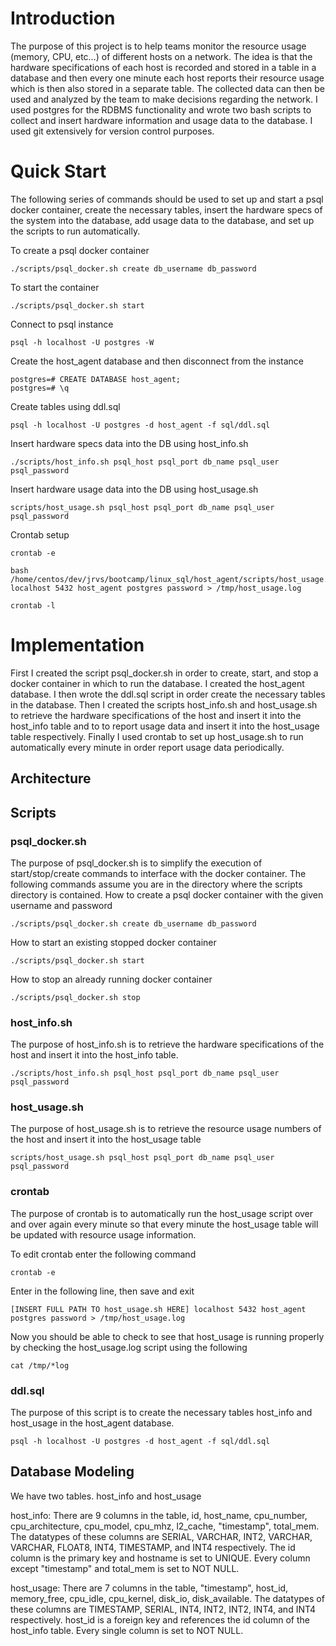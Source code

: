 # Introduction

The purpose of this project is to help teams monitor the resource usage (memory, CPU, etc…) of different hosts on a network. The idea is that the hardware specifications of each host is recorded and stored in a table in a database and then every one minute each host reports their resource usage which is then also stored in a separate table. The collected data can then be used and analyzed by the team to make decisions regarding the network. I used postgres for the RDBMS functionality and wrote two bash scripts to collect and insert hardware information and usage data to the database. I used git extensively for version control purposes.

# Quick Start

The following series of commands should be used to set up and start a psql docker container, create the necessary tables, insert the hardware specs of the system into the database, add usage data to the database, and set up the scripts to run automatically.

To create a psql docker container
```
./scripts/psql_docker.sh create db_username db_password
```
To start the container
```
./scripts/psql_docker.sh start
```
Connect to psql instance
```
psql -h localhost -U postgres -W
```
Create the host_agent database and then disconnect from the instance
```
postgres=# CREATE DATABASE host_agent;
postgres=# \q
```
Create tables using ddl.sql
```
psql -h localhost -U postgres -d host_agent -f sql/ddl.sql
```
Insert hardware specs data into the DB using host_info.sh
```
./scripts/host_info.sh psql_host psql_port db_name psql_user psql_password
```
Insert hardware usage data into the DB using host_usage.sh
```
scripts/host_usage.sh psql_host psql_port db_name psql_user psql_password
```
Crontab setup
```
crontab -e

bash /home/centos/dev/jrvs/bootcamp/linux_sql/host_agent/scripts/host_usage.sh localhost 5432 host_agent postgres password > /tmp/host_usage.log

crontab -l
```

# Implementation

First I created the script psql_docker.sh in order to create, start, and stop a docker container in which to run the database. I created the host_agent database. I then wrote the ddl.sql script in order create the necessary tables in the database. Then I created the scripts host_info.sh and host_usage.sh to retrieve the hardware specifications of the host and insert it into the host_info table and to to report usage data and insert it into the host_usage table respectively. Finally I used crontab to set up host_usage.sh to run automatically every minute in order report usage data periodically.

## Architecture

## Scripts

### psql_docker.sh
The purpose of psql_docker.sh is to simplify the execution of start/stop/create commands to interface with the docker container. The following commands assume you are in the directory where the scripts directory is contained.
How to create a psql docker container with the given username and password
```
./scripts/psql_docker.sh create db_username db_password
```
How to start an existing stopped docker container
```
./scripts/psql_docker.sh start
```
How to stop an already running docker container
```
./scripts/psql_docker.sh stop
```

### host_info.sh
The purpose of host_info.sh is to retrieve the hardware specifications of the host and insert it into the host_info table. 
```
./scripts/host_info.sh psql_host psql_port db_name psql_user psql_password
```

### host_usage.sh
The purpose of host_usage.sh is to retrieve the resource usage numbers of the host and insert it into the host_usage table
```
scripts/host_usage.sh psql_host psql_port db_name psql_user psql_password
```

### crontab
The purpose of crontab is to automatically run the host_usage script over and over again every minute so that every minute the host_usage table will be updated with resource usage information.

To edit crontab enter the following command
```
crontab -e
```
Enter in the following line, then save and exit
```
[INSERT FULL PATH TO host_usage.sh HERE] localhost 5432 host_agent postgres password > /tmp/host_usage.log
```
Now you should be able to check to see that host_usage is running properly by checking the host_usage.log script using the following
```
cat /tmp/*log
```

### ddl.sql
The purpose of this script is to create the necessary tables host_info and host_usage in the host_agent database.
```
psql -h localhost -U postgres -d host_agent -f sql/ddl.sql
```

## Database Modeling 
We have two tables. host_info and host_usage

host_info: There are 9 columns in the table, id, host_name, cpu_number, cpu_architecture, cpu_model, cpu_mhz, l2_cache, "timestamp", total_mem. The datatypes of these columns are SERIAL, VARCHAR, INT2, VARCHAR, VARCHAR, FLOAT8, INT4, TIMESTAMP, and INT4 respectively. The id column is the primary key and hostname is set to UNIQUE. Every column except "timestamp" and total_mem is set to NOT NULL.

host_usage: There are 7 columns in the table, "timestamp", host_id, memory_free, cpu_idle, cpu_kernel, disk_io, disk_available. The datatypes of these columns are TIMESTAMP, SERIAL, INT4, INT2, INT2, INT4, and INT4 respectively. host_id is a foreign key and references the id column of the host_info table. Every single column is set to NOT NULL.
